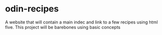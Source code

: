# odin-recipes
A website that will contain a main indec and link to a few recipes
using html five. This project will be barebones using basic concepts